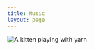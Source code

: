 ```yaml
---
title: Music
layout: page
---
```


![A kitten playing with yarn](https://res.cloudinary.com/deedobzcr/image/upload/v1537941777/samples/animals/kitten-playing.gif)
